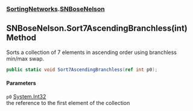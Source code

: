 ### [SortingNetworks](./SortingNetworks.md 'SortingNetworks').[SNBoseNelson](./SortingNetworks-SNBoseNelson.md 'SortingNetworks.SNBoseNelson')
## SNBoseNelson.Sort7AscendingBranchless(int) Method
Sorts a collection of 7 elements in ascending order using branchless min/max swap.  
```csharp
public static void Sort7AscendingBranchless(ref int p0);
```
#### Parameters
<a name='SortingNetworks-SNBoseNelson-Sort7AscendingBranchless(int)-p0'></a>
`p0` [System.Int32](https://docs.microsoft.com/en-us/dotnet/api/System.Int32 'System.Int32')  
the reference to the first element of the collection  
  
